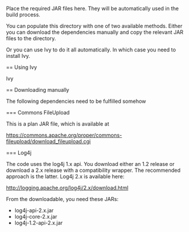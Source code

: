 Place the required JAR files here. They will be automatically used in
the build process.

You can populate this directory with one of two available methods. 
Either you can download the dependencies manually and copy the relevant
JAR files to the directory. 

Or you can use Ivy to do it all automatically. In which case you need
to install Ivy. 

== Using Ivy

Ivy

== Downloading manually

The following dependencies need to be fulfilled somehow

=== Commons FileUpload

This is a plan JAR file, which is available at

https://commons.apache.org/proper/commons-fileupload/download_fileupload.cgi

=== Log4j

The code uses the log4j 1.x api. You download either an 1.2 release or 
download a 2.x release with a compatibility wrapper. The recommended
approach is the latter. Log4j 2.x is available here:

http://logging.apache.org/log4j/2.x/download.html

From the downloadable, you need these JARs:

* log4j-api-2.x.jar
* log4j-core-2.x.jar
* log4j-1.2-api-2.x.jar

